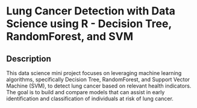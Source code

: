 # Lung Cancer Detection with Data Science using R - Decision Tree, RandomForest, and SVM

## Description

This data science mini project focuses on leveraging machine learning algorithms, specifically Decision Tree, RandomForest, and Support Vector Machine (SVM), to detect lung cancer based on relevant health indicators. The goal is to build and compare models that can assist in early identification and classification of individuals at risk of lung cancer.
